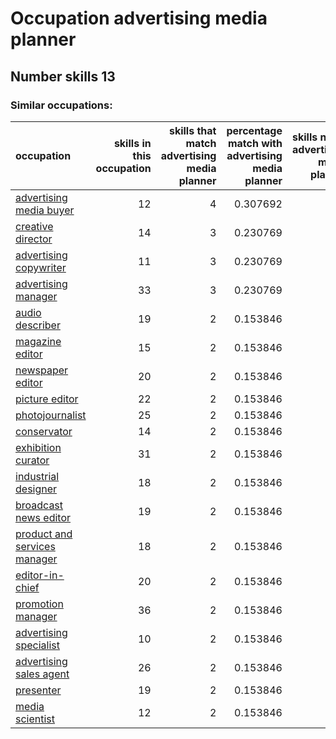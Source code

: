 # Occupation advertising media planner
## Number skills 13
### Similar occupations:
| occupation                                                      |   skills in this occupation |   skills that match advertising media planner |   percentage match with advertising media planner |   skills not in advertising media planner |
|:----------------------------------------------------------------|----------------------------:|----------------------------------------------:|--------------------------------------------------:|------------------------------------------:|
| [advertising media buyer](advertising_media_buyer.md)           |                          12 |                                             4 |                                          0.307692 |                                         8 |
| [creative director](creative_director.md)                       |                          14 |                                             3 |                                          0.230769 |                                        11 |
| [advertising copywriter](advertising_copywriter.md)             |                          11 |                                             3 |                                          0.230769 |                                         8 |
| [advertising manager](advertising_manager.md)                   |                          33 |                                             3 |                                          0.230769 |                                        30 |
| [audio describer](audio_describer.md)                           |                          19 |                                             2 |                                          0.153846 |                                        17 |
| [magazine editor](magazine_editor.md)                           |                          15 |                                             2 |                                          0.153846 |                                        13 |
| [newspaper editor](newspaper_editor.md)                         |                          20 |                                             2 |                                          0.153846 |                                        18 |
| [picture editor](picture_editor.md)                             |                          22 |                                             2 |                                          0.153846 |                                        20 |
| [photojournalist](photojournalist.md)                           |                          25 |                                             2 |                                          0.153846 |                                        23 |
| [conservator](conservator.md)                                   |                          14 |                                             2 |                                          0.153846 |                                        12 |
| [exhibition curator](exhibition_curator.md)                     |                          31 |                                             2 |                                          0.153846 |                                        29 |
| [industrial designer](industrial_designer.md)                   |                          18 |                                             2 |                                          0.153846 |                                        16 |
| [broadcast news editor](broadcast_news_editor.md)               |                          19 |                                             2 |                                          0.153846 |                                        17 |
| [product and services manager](product_and_services_manager.md) |                          18 |                                             2 |                                          0.153846 |                                        16 |
| [editor-in-chief](editor-in-chief.md)                           |                          20 |                                             2 |                                          0.153846 |                                        18 |
| [promotion manager](promotion_manager.md)                       |                          36 |                                             2 |                                          0.153846 |                                        34 |
| [advertising specialist](advertising_specialist.md)             |                          10 |                                             2 |                                          0.153846 |                                         8 |
| [advertising sales agent](advertising_sales_agent.md)           |                          26 |                                             2 |                                          0.153846 |                                        24 |
| [presenter](presenter.md)                                       |                          19 |                                             2 |                                          0.153846 |                                        17 |
| [media scientist](media_scientist.md)                           |                          12 |                                             2 |                                          0.153846 |                                        10 |
